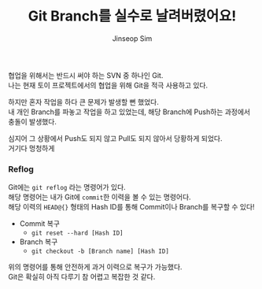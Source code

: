 ﻿---
layout: post
title: "Git Branch를 실수로 날려버렸어요!"
categories: ToyProject
tags: [devops]
author:
  - Jinseop Sim
---
협업을 위해서는 반드시 써야 하는 SVN 중 하나인 Git.  
나는 현재 토이 프로젝트에서의 협업을 위해 Git을 적극 사용하고 있다.  

하지만 혼자 작업을 하다 큰 문제가 발생할 뻔 했었다.  
내 개인 Branch를 파놓고 작업을 하고 있었는데, 해당 Branch에 Push하는 과정에서 충돌이 발생했다.  

심지어 그 상황에서 Push도 되지 않고 Pull도 되지 않아서 당황하게 되었다.  
거기다 멍청하게 

### Reflog
Git에는 ```git reflog``` 라는 명령어가 있다.  
해당 명령어는 내가 Git에 ```commit```한 이력을 볼 수 있는 명령어다.  
해당 이력의 ```HEAD@{}``` 형태의 Hash ID를 통해 Commit이나 Branch를 복구할 수 있다!  

- Commit 복구
  - ```git reset --hard [Hash ID]```
- Branch 복구
  - ```git checkout -b [Branch name] [Hash ID]```

위의 명령어를 통해 안전하게 과거 이력으로 복구가 가능했다.  
Git은 확실히 아직 다루기 참 어렵고 복잡한 것 같다.  